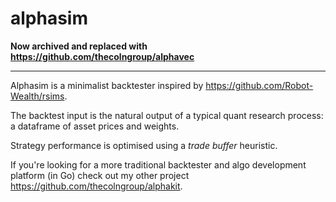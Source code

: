 # alphasim

**Now archived and replaced with https://github.com/thecolngroup/alphavec**

---

Alphasim is a minimalist backtester inspired by <https://github.com/Robot-Wealth/rsims>.

The backtest input is the natural output of a typical quant research process: a dataframe of asset prices and weights.

Strategy performance is optimised using a _trade buffer_ heuristic.

If you're looking for a more traditional backtester and algo development platform (in Go) check out my other project <https://github.com/thecolngroup/alphakit>.
